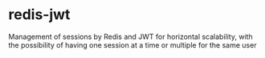 # redis-jwt
Management of sessions by Redis and JWT for horizontal scalability, with the possibility of having one session at a time or multiple for the same user
